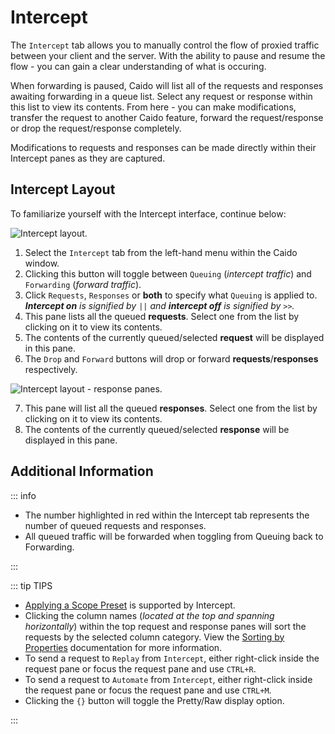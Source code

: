 # Intercept

The `Intercept` tab allows you to manually control the flow of proxied traffic between your client and the server. With the ability to pause and resume the flow - you can gain a clear understanding of what is occuring.

When forwarding is paused, Caido will list all of the requests and responses awaiting forwarding in a queue list. Select any request or response within this list to view its contents. From here - you can make modifications, transfer the request to another Caido feature, forward the request/response or drop the request/response completely.

Modifications to requests and responses can be made directly within their Intercept panes as they are captured.

## Intercept Layout

To familiarize yourself with the Intercept interface, continue below:

<img alt="Intercept layout." src="/_images/intercept_marked_layout.png" center/>

1. Select the `Intercept` tab from the left-hand menu within the Caido window.
2. Clicking this button will toggle between `Queuing` (_intercept traffic_) and `Forwarding` (_forward traffic_).
3. Click `Requests`, `Responses` or **both** to specify what `Queuing` is applied to. _**Intercept on** is signified by `||` and **intercept off** is signified by `>>`._
4. This pane lists all the queued **requests**. Select one from the list by clicking on it to view its contents.
5. The contents of the currently queued/selected **request** will be displayed in this pane.
6. The `Drop` and `Forward` buttons will drop or forward **requests**/**responses** respectively.

<img alt="Intercept layout - response panes." src="/_images/interceptresp_marked_layout.png" center/>

7. This pane will list all the queued **responses**. Select one from the list by clicking on it to view its contents.
8. The contents of the currently queued/selected **response** will be displayed in this pane.

## Additional Information

::: info

- The number highlighted in red within the Intercept tab represents the number of queued requests and responses.
- All queued traffic will be forwarded when toggling from Queuing back to Forwarding.

:::

::: tip TIPS

- [Applying a Scope Preset](/guides/search.md) is supported by Intercept.
- Clicking the column names (_located at the top and spanning horizontally_) within the top request and response panes will sort the requests by the selected column category. View the [Sorting by Properties](/guides/search.md) documentation for more information.
- To send a request to `Replay` from `Intercept`, either right-click inside the request pane or focus the request pane and use `CTRL+R`.
- To send a request to `Automate` from `Intercept`, either right-click inside the request pane or focus the request pane and use `CTRL+M`.
- Clicking the `{}` button will toggle the Pretty/Raw display option.

:::
